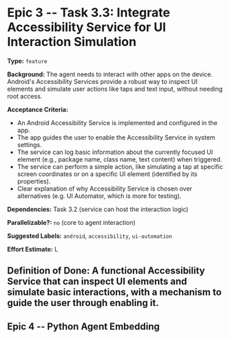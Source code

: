 # Epic 3 -- Task 3.3: Integrate Accessibility Service for UI Interaction Simulation

**Type:** `feature`

**Background:** The agent needs to interact with other apps on the device. Android's Accessibility Services provide a robust way to inspect UI elements and simulate user actions like taps and text input, without needing root access.

**Acceptance Criteria:**
*   An Android Accessibility Service is implemented and configured in the app.
*   The app guides the user to enable the Accessibility Service in system settings.
*   The service can log basic information about the currently focused UI element (e.g., package name, class name, text content) when triggered.
*   The service can perform a simple action, like simulating a tap at specific screen coordinates or on a specific UI element (identified by its properties).
*   Clear explanation of why Accessibility Service is chosen over alternatives (e.g. UI Automator, which is more for testing).

**Dependencies:** Task 3.2 (service can host the interaction logic)

**Parallelizable?:** `no` (core to agent interaction)

**Suggested Labels:** `android`, `accessibility`, `ui-automation`

**Effort Estimate:** L

**Definition of Done:** A functional Accessibility Service that can inspect UI elements and simulate basic interactions, with a mechanism to guide the user through enabling it.
---
## Epic 4 -- Python Agent Embedding
